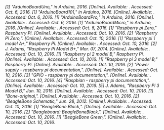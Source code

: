<cite>
[1] "ArduinoBoardUno," in Arduino, 2016. [Online]. Available:
<https://www.arduino.cc/en/Main/ArduinoBoardUno>. Accessed: Oct. 6, 2016.
</cite>

<cite>
[1] "ArduinoBoard101," in Arduino, 2016. [Online]. Available:
<https://www.arduino.cc/en/Main/ArduinoBoard101>. Accessed: Oct. 6, 2016.
</cite>

<cite>
[1] "ArduinoBoardPro," in Arduino, 2016. [Online]. Available:
<https://www.arduino.cc/en/Main/ArduinoBoardPro>. Accessed: Oct. 6, 2016.
</cite>

<cite>
[1] "ArduinoBoardMicro," in Arduino, 2016. [Online]. Available:
<https://www.arduino.cc/en/Main/ArduinoBoardMicro>. Accessed: Oct. 6, 2016.
</cite>

<cite>
[1] "Raspberry pi Zero," Raspberry Pi. [Online]. Available:
<https://www.raspberrypi.org/products/pi-zero/>. Accessed: Oct. 10, 2016.
</cite>

<cite>
[2] "Raspberry Pi Zero,". [Online]. Available:
<https://shop.pimoroni.com/products/raspberry-pi-zero>. Accessed: Oct. 10, 2016.
</cite>

<cite>
[1] "Raspberry pi 1 model A+," Raspberry Pi. [Online]. Available:
<https://www.raspberrypi.org/products/model-a-plus/>. Accessed: Oct. 10, 2016.
</cite>

<cite>
[2] J. Adams, "Raspberry Pi Model B+," Mar. 07, 2014. [Online]. Available:
<https://www.raspberrypi.org/documentation/hardware/raspberrypi/mechanical/Raspberry-Pi-B-Plus-V1.2-Mechanical-Drawing.pdf>.
Accessed: Oct. 10, 2016.
</cite>

<cite>
[1] "Raspberry pi 2 model B," Raspberry Pi. [Online]. Available:
<https://www.raspberrypi.org/products/raspberry-pi-2-model-b/>. Accessed: Oct. 10, 2016.
</cite>


<cite>
[1] "Raspberry pi 3 model B," Raspberry Pi. [Online]. Available:
<https://www.raspberrypi.org/products/raspberry-pi-3-model-b/>. Accessed: Oct. 10, 2016.
</cite>

<cite>
[2] "Power supply - raspberry pi documentation,". [Online]. Available:
<https://www.raspberrypi.org/documentation/hardware/raspberrypi/power/README.md>.
Accessed: Oct. 10, 2016.
</cite>

<cite>
[3] "GPIO - raspberry pi documentation,". [Online]. Available:
<https://www.raspberrypi.org/documentation/hardware/raspberrypi/gpio/README.md>.
Accessed: Oct. 10, 2016.
</cite>

<cite>
[4] "Raspbian - raspberry pi documentation,". [Online]. Available:
<https://www.raspberrypi.org/documentation/raspbian/>. Accessed: Oct. 10, 2016.
</cite>

<cite>
[5]	J. Adams, "Raspberry Pi 3 Model B," Jun. 10, 2015. [Online]. Available:
<https://www.raspberrypi.org/documentation/hardware/raspberrypi/mechanical/RPI-3B-V1_2.pdf>.
Accessed: Oct. 10, 2016.
</cite>

<cite>
[1] "Bone-original,". [Online]. Available: <http://beagleboard.org/bone-original>.
Accessed: Oct. 10, 2016.
</cite>

<cite>
[2] "BeagleBone Schematic," Jun. 28, 2012. [Online]. Available:
<https://github.com/CircuitCo/BeagleBone-RevA6/blob/master/BEAGLEBONE_REV_A6A.pdf?raw=true>.
Accessed: Oct. 10, 2016.
</cite>

<cite>
[1] "BeagleBone Black,". [Online]. Available: <http://beagleboard.org/black>.
Accessed: Oct. 10, 2016.
</cite>

<cite>
[2] "Beagleboard: BeagleBoneBlack,". [Online].
Available: <http://elinux.org/Beagleboard:BeagleBoneBlack>. Accessed: Oct. 10, 2016.
</cite>

<cite>
[1]	"BeagleBone Green,". [Online]. Available: <http://beagleboard.org/green>.
Accessed: Oct. 10, 2016.
</cite>

